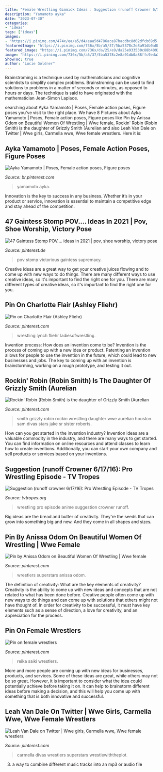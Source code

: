 ```yaml
---
title: "Female Wrestling Gimmick Ideas : Suggestion (runoff Crowner 6/17/16): Pro Wrestling Episode"
description: "Yamamoto ayka"
date: "2023-07-30"
categories:
- "ideas"
tags: ["ideas"]
images:
- "https://i.pinimg.com/474x/ea/a5/d4/eaa5d4786ace87bacdbc8d02dfcb69d5.jpg"
featuredImage: "https://i.pinimg.com/736x/5b/a5/37/5ba5378c2e8a91db0a88ffc9eda3629d.jpg"
featured_image: "https://i.pinimg.com/736x/da/25/e9/da25e933530c88b409294714f3789baa.jpg"
image: "https://i.pinimg.com/736x/5b/a5/37/5ba5378c2e8a91db0a88ffc9eda3629d.jpg"
ShowToc: true
author: "Lucie Goldner"
---
```



Brainstroming is a technique used by mathematicians and cognitive scientists to simplify complex problems. Brainstroming can be used to find solutions to problems in a matter of seconds or minutes, as opposed to hours or days. The technique is said to have originated with the mathematician Jean-Simon Laplace.

	

		
searching about Ayka Yamamoto | Poses, Female action poses, Figure poses you've visit to the right place. We have 8 Pictures about Ayka Yamamoto | Poses, Female action poses, Figure poses like Pin by Anissa Odom on Beautiful Women Of Wrestling | Wwe female, Rockin&#039; Robin (Robin Smith) is the daughter of Grizzly Smith (Aurelian and also Leah Van Dale on Twitter | Wwe girls, Carmella wwe, Wwe female wrestlers. Here it is:
		
    
## Ayka Yamamoto | Poses, Female Action Poses, Figure Poses

<img loading=lazy src="https://i.pinimg.com/736x/da/25/e9/da25e933530c88b409294714f3789baa.jpg" onerror="this.onerror=null;this.src='https://tse3.mm.bing.net/th?id=OIP.16F6EDLYXDLCzY-ZIOCWRwHaKH&amp;pid=15.1';" alt="Ayka Yamamoto | Poses, Female action poses, Figure poses">

_Source: br.pinterest.com_

>yamamoto ayka. 

	

Innovation is the key to success in any business. Whether it’s in your product or service, innovation is essential to maintain a competitive edge and stay ahead of the competition.

    
## 47 Gaintess Stomp POV.... Ideas In 2021 | Pov, Shoe Worship, Victory Pose

<img loading=lazy src="https://i.pinimg.com/474x/ea/a5/d4/eaa5d4786ace87bacdbc8d02dfcb69d5.jpg" onerror="this.onerror=null;this.src='https://tse2.mm.bing.net/th?id=OIP._9foDfQSWAQGNg1lLnP8qwAAAA&amp;pid=15.1';" alt="47 Gaintess Stomp POV.... ideas in 2021 | pov, shoe worship, victory pose">

_Source: pinterest.de_

>pov stomp victorious gaintess supremacy. 

	

Creative ideas are a great way to get your creative juices flowing and to come up with new ways to do things. There are many different ways to use creative ideas, so it's important to find the right one for you. There are many different types of creative ideas, so it's important to find the right one for you.

    
## Pin On Charlotte Flair (Ashley Fliehr)

<img loading=lazy src="https://i.pinimg.com/736x/b7/41/6c/b7416ca16d156a5b40573406f7888d4a.jpg" onerror="this.onerror=null;this.src='https://tse1.mm.bing.net/th?id=OIP.B94SKr07oJVeNmyRj4ot8wHaNK&amp;pid=15.1';" alt="Pin on Charlotte Flair (Ashley Fliehr)">

_Source: pinterest.com_

>wrestling lynch fliehr ladiesofwrestling. 

	

Invention process: How does an invention come to be?
Invention is the process of coming up with a new idea or product. Patenting an invention allows for people to use the invention in the future, which could lead to new businesses and jobs. The key to coming up with an invention is brainstorming, working on a rough prototype, and testing it out.

    
## Rockin&#039; Robin (Robin Smith) Is The Daughter Of Grizzly Smith (Aurelian

<img loading=lazy src="https://i.pinimg.com/736x/24/1a/5a/241a5a5acc801b2518a6b0a4d86d139a--wrestling-stars-wrestling-divas.jpg" onerror="this.onerror=null;this.src='https://tse1.mm.bing.net/th?id=OIP.5VJy-sECNIzn7yFCc8TWqAHaLH&amp;pid=15.1';" alt="Rockin&#039; Robin (Robin Smith) is the daughter of Grizzly Smith (Aurelian">

_Source: pinterest.com_

>smith grizzly robin rockin wrestling daughter wwe aurelian houston sam divas stars jake sr sister roberts. 

	

How can you get started in the invention industry?
Invention ideas are a valuable commodity in the industry, and there are many ways to get started. You can find information on online resources and attend classes to learn how to create inventions. Additionally, you can start your own company and sell products or services based on your inventions.

    
## Suggestion (runoff Crowner 6/17/16): Pro Wrestling Episode - TV Tropes

<img loading=lazy src="http://i.imgur.com/YoqWy28.png" onerror="this.onerror=null;this.src='https://tse3.mm.bing.net/th?id=OIP.T48x0G4Koj_MMYo1xJQ6yAHaER&amp;pid=15.1';" alt="Suggestion (runoff crowner 6/17/16): Pro Wrestling Episode - TV Tropes">

_Source: tvtropes.org_

>wrestling pro episode anime suggestion crowner runoff. 

	

Big ideas are the bread and butter of creativity. They're the seeds that can grow into something big and new. And they come in all shapes and sizes.

    
## Pin By Anissa Odom On Beautiful Women Of Wrestling | Wwe Female

<img loading=lazy src="https://i.pinimg.com/736x/3c/15/b7/3c15b711602defba98a5e9e474463c48.jpg" onerror="this.onerror=null;this.src='https://tse4.mm.bing.net/th?id=OIP.TSl4Ls4UaVxwIGCJhTQ96AHaHL&amp;pid=15.1';" alt="Pin by Anissa Odom on Beautiful Women Of Wrestling | Wwe female">

_Source: pinterest.com_

>wrestlers superstars anissa odom. 

	

The definition of creativity: What are the key elements of creativity?
Creativity is the ability to come up with new ideas and concepts that are not related to what has been done before. Creative people often come up with new ways to do things and can come up with solutions that others might not have thought of. In order for creativity to be successful, it must have key elements such as a sense of direction, a love for creativity, and an appreciation for the process.

    
## Pin On Female Wrestlers

<img loading=lazy src="https://i.pinimg.com/736x/e6/e5/e0/e6e5e00e76e1815236d2338e9b017755.jpg" onerror="this.onerror=null;this.src='https://tse4.mm.bing.net/th?id=OIP.hIn_RTSfXcjGY8foL7EeWAAAAA&amp;pid=15.1';" alt="Pin on female wrestlers">

_Source: pinterest.com_

>reika saiki wrestlers. 

	

More and more people are coming up with new ideas for businesses, products, and services. Some of these ideas are great, while others may not be so great. However, it is important to consider what the idea could potentially achieve before taking it on. It can help to brainstorm different ideas before making a decision, and this will help you come up with something that is both innovative and successful.

    
## Leah Van Dale On Twitter | Wwe Girls, Carmella Wwe, Wwe Female Wrestlers

<img loading=lazy src="https://i.pinimg.com/736x/5b/a5/37/5ba5378c2e8a91db0a88ffc9eda3629d.jpg" onerror="this.onerror=null;this.src='https://tse2.mm.bing.net/th?id=OIP.sZ27CcKYJ4jby6sBgMOhFgHaKP&amp;pid=15.1';" alt="Leah Van Dale on Twitter | Wwe girls, Carmella wwe, Wwe female wrestlers">

_Source: pinterest.com_

>carmella divas wrestlers superstars wrestlewiththeplot. 

	

3. a way to combine different music tracks into an mp3 or audio file

